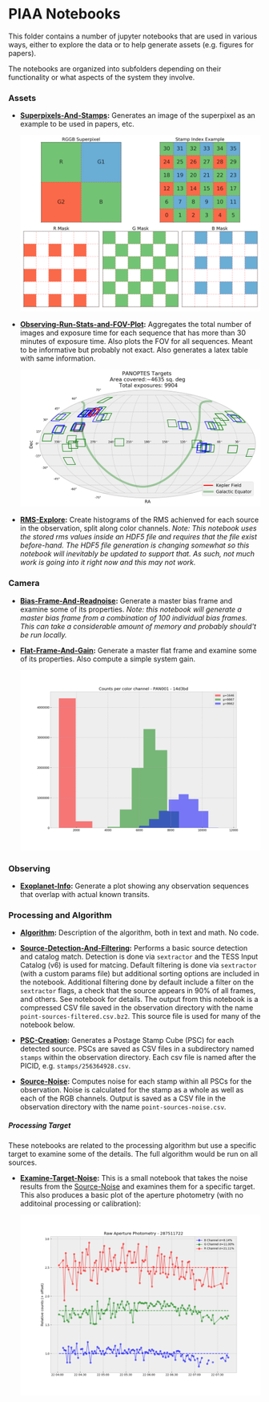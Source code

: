 # PIAA Notebooks

This folder contains a number of jupyter notebooks that are used in various ways, either to explore the data or to help generate assets (e.g. figures for papers).

The notebooks are organized into subfolders depending on their functionality or what aspects of the system they involve.

### Assets

* **[Superpixels-And-Stamps](assets/Superpixels-And-Stamps.ipynb):** Generates an image of the superpixel as an example to be used in papers, etc.

  ![Bayer array demo](assets/bayer-demo.png)
  
* **[Observing-Run-Stats-and-FOV-Plot](assets/Observing-Run-Stats-and-FOV-Plot.ipynb):**  Aggregates the total number of images and exposure time for each sequence that has more than 30 minutes of exposure time. Also plots the FOV for all sequences. Meant to be informative but probably not exact. Also generates a latex table with same information.

  ![FOV Plot](assets/panoptes_observations_overview.png)
  
* **[RMS-Explore](assets/RMS-Explore.ipynb):**  Create histograms of the RMS achienved for each source in the observation, split along color channels. _Note: This notebook uses the stored rms values inside an HDF5 file and requires that the file exist before-hand. The HDF5 file generation is changing somewhat so this notebook will inevitably be updated to support that. As such, not much work is going into it right now and this may not work._

### Camera

* **[Bias-Frame-And-Readnoise](camera/Bias-Frame-And-Readnoise.ipynb):** Generate a master bias frame and examine some of its properties. _Note: this notebook will generate a master bias frame from a combination of 100 individual bias frames. This can take a considerable amount of memory and probably should't be run locally._

* **[Flat-Frame-And-Gain](camera/Flat-Frame-And-Gain.ipynb):** Generate a master flat frame and examine some of its properties. Also compute a simple system gain.

  ![Flat Histogram](camera/flat-hist-colors.png)
  
### Observing

* **[Exoplanet-Info](observing/Exoplanet-Info.ipynb):** Generate a plot showing any observation sequences that overlap with actual known transits.

### Processing and Algorithm

* **[Algorithm](processing/Algorithm.ipynb):** Description of the algorithm, both in text and math. No code.

* **[Source-Detection-And-Filtering](processing/PIAA-Source-Detection-And-Filtering.ipynb):** Performs a basic source detection and catalog match. Detection is done via `sextractor` and the TESS Input Catalog (v6) is used for matcing. Default filtering is done via `sextractor` (with a custom params file) but additional sorting options are included in the notebook. Additional filtering done by default include a filter on the `sextractor` flags, a check that the source appears in 90% of all frames, and others. See notebook for details. The output from this notebook is a compressed CSV file saved in the observation directory with the name `point-sources-filtered.csv.bz2`. This source file is used for many of the notebook below.

* **[PSC-Creation](processing/PIAA-PSC-Creation.ipynb):** Generates a Postage Stamp Cube (PSC) for each detected source. PSCs are saved as CSV files in a subdirectory named `stamps` within the observation directory. Each csv file is named after the PICID, e.g. `stamps/256364928.csv`.

* **[Source-Noise](processing/PIAA-Source-Noise.ipynb):** Computes noise for each stamp within all PSCs for the observation. Noise is calculated for the stamp as a whole as well as each of the RGB channels. Output is saved as a CSV file in the observation directory with the name `point-sources-noise.csv`.

##### Processing Target

These notebooks are related to the processing algorithm but use a specific target to examine some of the details. The full algorithm would be run on all sources.

* **[Examine-Target-Noise](processing/PIAA-Examine-Target-Noise.ipynb):** This is a small notebook that takes the noise results from the [Source-Noise](PIAA-Source-Noise.ipynb) and examines them for a specific target. This also produces a basic plot of the aperture photometry (with no additoinal processing or calibration):

    ![Aperture Photometry for target](processing/aperture-photometry.png)
    
